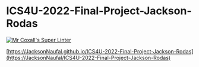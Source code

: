 # ICS4U-2022-Final-Project-Jackson-Rodas

[![Mr Coxall's Super Linter](https://github.com/JacksonNaufal/ICS4U-2022-Final-Project-Jackson-Rodas/workflows/Mr%20Coxall's%20Super%20Linter/badge.svg)](https://github.com/JacksonNaufal/ICS4U-2022-Final-Project-Jackson-Rodas/actions/)

[https://JacksonNaufal.github.io/ICS4U-2022-Final-Project-Jackson-Rodas](https://JacksonNaufal/ICS4U-2022-Final-Project-Jackson-Rodas)
